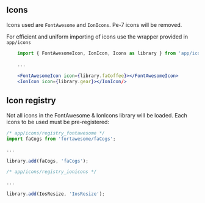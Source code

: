 ## Icons

Icons used are ```FontAwesome``` and ```IonIcons```.  Pe-7 icons will be removed.

For efficient and uniform importing of icons use the wrapper provided in ```app/icons```

```jsx
	import { FontAwesomeIcon, IonIcon, Icons as library } from 'app/icons';
	
	...
	
	<FontAwesomeIcon icon={library.faCoffee}></FontAwesomeIcon>
	<IonIcon icon={library.gear}></IonIcon/>
```

## Icon registry

Not all icons in the FontAwesome & IonIcons library will be loaded. Each icons to be used must be pre-registered:

```jsx
/* app/icons/registry_fontawesome */
import faCogs from 'fortawesome/faCogs';

...

library.add(faCogs, 'faCogs');

/* app/icons/registry_ionicons */

...

library.add(IosResize, 'IosResize');

```


